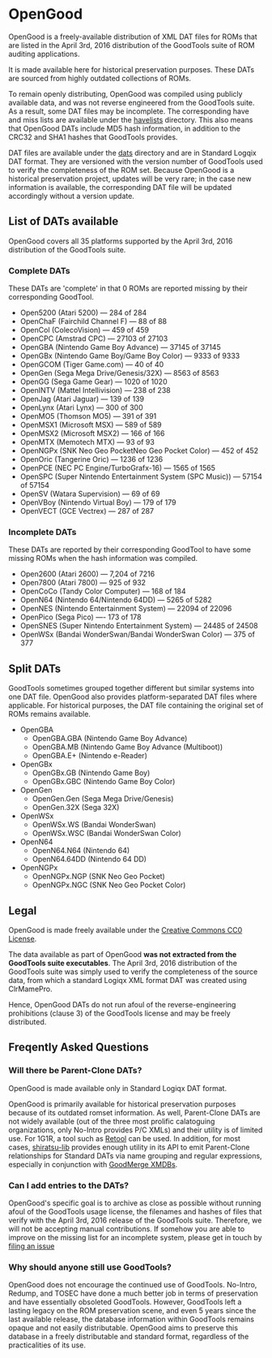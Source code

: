 # OpenGood

OpenGood is a freely-available distribution of XML DAT files for ROMs that are listed in the April 3rd, 2016 distribution of the GoodTools suite of ROM auditing applications.

It is made available here for historical preservation purposes. These DATs are sourced from highly outdated collections of ROMs.

To remain openly distributing, OpenGood was compiled using publicly available data, and was not reverse engineered from the GoodTools suite. As a result, some DAT files may be incomplete. The corresponding have and miss lists are available under the [havelists](/havelists) directory. This also means that OpenGood DATs include MD5 hash information, in addition to the CRC32 and SHA1 hashes that GoodTools provides.

DAT files are available under the [dats](/dats) directory and are in Standard Logqix DAT format. They are versioned with the version number of GoodTools used to verify the completeness of the ROM set. Because OpenGood is a historical preservation project, updates will be very rare; in the case new information is available, the corresponding DAT file will be updated accordingly without a version update.


## List of DATs available

OpenGood covers all 35 platforms supported by the April 3rd, 2016 distribution of the GoodTools suite.

### Complete DATs

These DATs are 'complete' in that 0 ROMs are reported missing by their corresponding GoodTool. 

* Open5200 (Atari 5200) &mdash; 284 of 284
* OpenChaF (Fairchild Channel F) &mdash; 88 of 88
* OpenCol (ColecoVision) &mdash; 459 of 459
* OpenCPC (Amstrad CPC) &mdash; 27103 of 27103
* OpenGBA (Nintendo Game Boy Advance) &mdash; 37145 of 37145
* OpenGBx (Nintendo Game Boy/Game Boy Color) &mdash; 9333 of 9333
* OpenGCOM (Tiger Game.com) &mdash; 40 of 40
* OpenGen (Sega Mega Drive/Genesis/32X) &mdash; 8563 of 8563
* OpenGG (Sega Game Gear) &mdash; 1020 of 1020
* OpenINTV (Mattel Intellivision) &mdash; 238 of 238
* OpenJag (Atari Jaguar) &mdash; 139 of 139
* OpenLynx (Atari Lynx) &mdash; 300 of 300
* OpenMO5 (Thomson MO5) &mdash; 391 of 391
* OpenMSX1 (Microsoft MSX) &mdash; 589 of 589
* OpenMSX2 (Microsoft MSX2) &mdash; 166 of 166
* OpenMTX (Memotech MTX) &mdash; 93 of 93
* OpenNGPx (SNK Neo Geo PocketNeo Geo Pocket Color) &mdash; 452 of 452
* OpenOric (Tangerine Oric) &mdash; 1236 of 1236
* OpenPCE (NEC PC Engine/TurboGrafx-16) &mdash; 1565 of 1565
* OpenSPC (Super Nintendo Entertainment System (SPC Music)) &mdash; 57154 of 57154
* OpenSV (Watara Supervision) &mdash; 69 of 69
* OpenVBoy (Nintendo Virtual Boy) &mdash; 179 of 179
* OpenVECT (GCE Vectrex) &mdash; 287 of 287

### Incomplete DATs

These DATs are reported by their corresponding GoodTool to have some missing ROMs when the hash information was compiled.

* Open2600 (Atari 2600) &mdash; 7,204 of 7216
* Open7800 (Atari 7800) &mdash; 925 of 932
* OpenCoCo (Tandy Color Computer) &mdash; 168 of 184
* OpenN64 (Nintendo 64/Nintendo 64DD) &mdash; 5265 of 5282
* OpenNES (Nintendo Entertainment System) &mdash; 22094 of 22096
* OpenPico (Sega Pico) &mdash;- 173 of 178
* OpenSNES (Super Nintendo Entertainment System) &mdash; 24485 of 24508
* OpenWSx (Bandai WonderSwan/Bandai WonderSwan Color) &mdash; 375 of 377

## Split DATs

GoodTools sometimes grouped together different but similar systems into one DAT file. OpenGood also provides platform-separated DAT files where applicable. For historical purposes, the DAT file containing the original set of ROMs remains available.

* OpenGBA
  * OpenGBA.GBA (Nintendo Game Boy Advance)
  * OpenGBA.MB (Nintendo Game Boy Advance (Multiboot))
  * OpenGBA.E+ (Nintendo e-Reader)
* OpenGBx
  * OpenGBx.GB (Nintendo Game Boy)
  * OpenGBx.GBC (Nintendo Game Boy Color)
* OpenGen
  * OpenGen.Gen (Sega Mega Drive/Genesis)
  * OpenGen.32X (Sega 32X)
* OpenWSx
  * OpenWSx.WS (Bandai WonderSwan)
  * OpenWSx.WSC (Bandai WonderSwan Color)
* OpenN64
  * OpenN64.N64 (Nintendo 64)
  * OpenN64.64DD (Nintendo 64 DD)
* OpenNGPx
  * OpenNGPx.NGP (SNK Neo Geo Pocket)
  * OpenNGPx.NGC (SNK Neo Geo Pocket Color)

## Legal

OpenGood is made freely available under the [Creative Commons CC0 License](LICENSE.md). 

The data available as part of OpenGood **was not extracted from the GoodTools suite executables**. The April 3rd, 2016 distribution of the GoodTools suite was simply used to verify the completeness of the source data, from which a standard Logiqx XML format DAT was created using ClrMamePro.

Hence, OpenGood DATs do not run afoul of the reverse-engineering prohibitions (clause 3) of the GoodTools license and may be freely distributed.

## Freqently Asked Questions

### Will there be Parent-Clone DATs?

OpenGood is made available only in Standard Logiqx DAT format. 

OpenGood is primarily available for historical preservation purposes because of its outdated romset information. As well, Parent-Clone DATs are not widely available (out of the three most prolific calatoguing organizations, only No-Intro provides P/C XMLs) and their utility is of limited use. For 1G1R, a tool such as [Retool](https://github.com/unexpectedpanda/retool) can be used. In addition, for most cases, [shiratsu-lib](https://github.com/SnowflakePowered/shiratsu/tree/master/src/shiratsu-lib) provides enough utility in its API to emit Parent-Clone relationships for Standard DATs via name grouping and regular expressions, especially in conjunction with [GoodMerge XMDBs](https://sourceforge.net/projects/goodmerge/files/GoodMerge%20XMDBs/).

### Can I add entries to the DATs?

OpenGood's specific goal is to archive as close as possible without running afoul of the GoodTools usage license, the filenames and hashes of files that verify with the April 3rd, 2016 release of the GoodTools suite. Therefore, we will not be accepting manual contributions. If somehow you are able to improve on the missing list for an incomplete system, please get in touch by [filing an issue](https://github.com/SnowflakePowered/opengood/issues)


### Why should anyone still use GoodTools?

OpenGood does not encourage the continued use of GoodTools. No-Intro, Redump, and TOSEC have done a much better job in terms of preservation and have essentially obsoleted GoodTools. However, GoodTools left a lasting legacy on the ROM preservation scene, and even 5 years since the last available release, the database information within GoodTools remains opaque and not easily distributable. OpenGood aims to preserve this database in a freely distributable and standard format, regardless of the practicalities of its use.